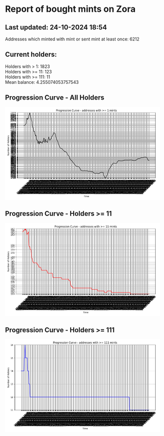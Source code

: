 # Report of bought mints on Zora
## Last updated: 24-10-2024 18:54
Addresses which minted with mint or sent mint at least once: 6212

## Current holders:
Holders with > 1: 1823  
Holders with >= 11: 123  
Holders with >= 111: 11  
Mean balance: 4.255074053757543  

## Progression Curve - All Holders
![addresses with >= 1 mint](progression_curve_all.png)
## Progression Curve - Holders >= 11
![addresses with >= 11 mints](progression_curve_gt_11.png)
## Progression Curve - Holders >= 111
![addresses with >= 111 mints](progression_curve_gt_111.png)
